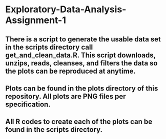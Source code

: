 # Exploratory-Data-Analysis-Assignment-1
## There is a script to generate the usable data set in the scripts directory call get_and_clean_data.R. This script downloads, unzips, reads, cleanses, and filters the data so the plots can be reproduced at anytime.
## Plots can be found in the plots directory of this repository. All plots are PNG files per specification.
## All R codes to create each of the plots can be found in the scripts directory.
